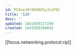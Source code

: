 ```yaml
---
id: PCXveJ6t60ZKU5yJzsFQJ
title: '520'
desc: ''
updated: 1641950317290
created: 1641950300692
---
```


[[focus.networking.protocol.rip]]
